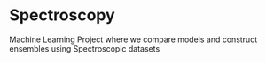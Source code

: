 # Spectroscopy
Machine Learning Project where we compare models and construct ensembles using Spectroscopic datasets
